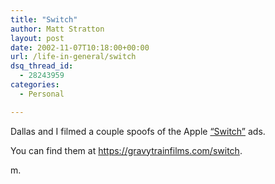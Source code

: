 ```yaml
---
title: "Switch"
author: Matt Stratton
layout: post
date: 2002-11-07T10:18:00+00:00
url: /life-in-general/switch
dsq_thread_id:
  - 28243959
categories:
  - Personal

---
```

Dallas and I filmed a couple spoofs of the Apple [&#8220;Switch&#8221;][1] ads.

You can find them at https://gravytrainfilms.com/switch.

m.

 [1]: https://www.apple.com/switch